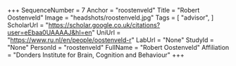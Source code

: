 +++
SequenceNumber = 7
Anchor = "roostenveld"
Title = "Robert Oostenveld"
Image = "headshots/roostenveld.jpg"
Tags = [ "advisor", ]
ScholarUrl = "https://scholar.google.co.uk/citations?user=eEbaa0UAAAAJ&hl=en"
UniUrl = "https://www.ru.nl/en/people/oostenveld-r"
LabUrl = "None"
StudyId = "None"
PersonId = "roostenveld"
FullName = "Robert Oostenveld"
Affiliation = "Donders Institute for Brain, Cognition and Behaviour"
+++